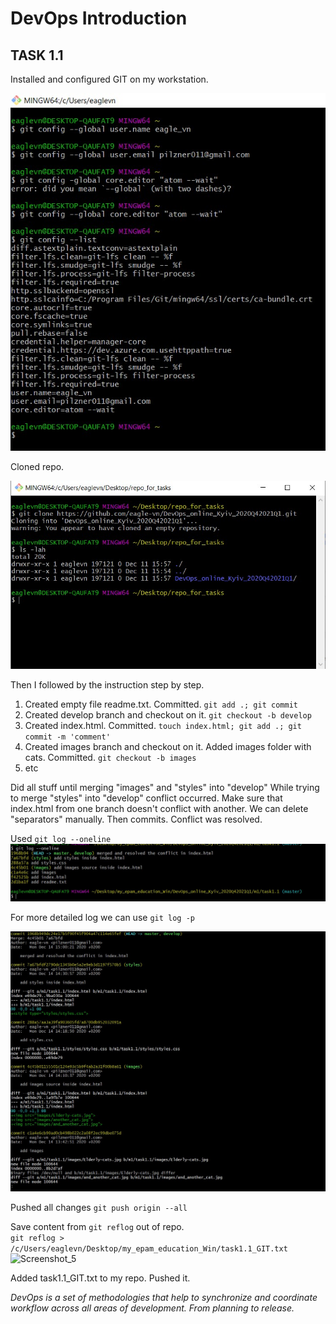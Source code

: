 # DevOps Introduction
## TASK 1.1

Installed and configured GIT on my workstation.


![Screenshot_1](./screenshots/1.jpg)

Cloned repo.


![Screenshot_2](./screenshots/2_clone.jpg)

Then I followed by the instruction step by step.
1. Created empty file readme.txt. Committed. ```git add .; git commit```
2. Created develop branch and checkout on it. ```git checkout -b develop```
3. Created index.html. Committed. ```touch index.html; git add .; git commit -m 'comment'```
4. Created images branch and checkout on it. Added images folder with cats.
Committed. ```git checkout -b images```
5. etc


Did all stuff until merging "images" and "styles" into "develop"
While trying to merge "styles" into "develop" conflict occurred.
Make sure that index.html from one branch doesn't conflict with another.
We can delete "separators" manually. Then commits. Conflict was resolved.

Used ```git log --oneline``` <br/>
![Screenshot_3](./screenshots/one_line.jpg)

For more detailed log we can use ```git log -p``` <br/>

![Screenshot_4](./screenshots/git_log-p.jpg)

Pushed all changes ```git push origin --all```

Save content from ```git reflog``` out of repo. <br/>
```git reflog > /c/Users/eaglevn/Desktop/my_epam_education_Win/task1.1_GIT.txt```<br/>
![Screenshot_5](./screenshots/git_reflog_out.jpg)

Added task1.1_GIT.txt to my repo. Pushed it.

*DevOps is a set of methodologies that help to synchronize and coordinate workflow across all areas of development. From planning to release.*
